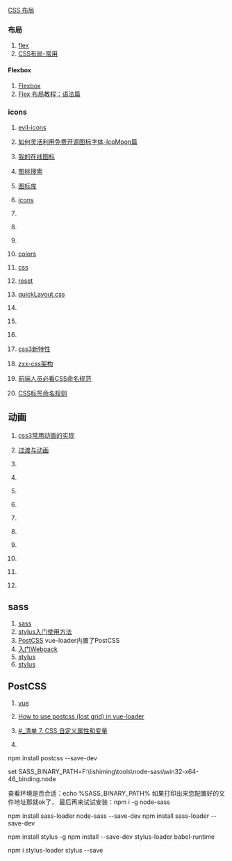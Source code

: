 [CSS 布局](http://www.ruanyifeng.com/blog/2020/08/five-css-layouts-in-one-line.html)



### 布局
1. [flex](http://www.ruanyifeng.com/blog/2015/07/flex-grammar.html)
1. [CSS布局-常用](https://zhuanlan.zhihu.com/p/25565751)

#### Flexbox
1. [Flexbox](http://www.webhek.com/post/flexbox-playground.html)
1. [Flex 布局教程：语法篇](http://www.ruanyifeng.com/blog/2015/07/flex-grammar.html?utm_source=tuicool)

### icons
1. [evil-icons](https://github.com/evil-icons/evil-icons)
1. [如何灵活利用免费开源图标字体-IcoMoon篇](http://www.zhangxinxu.com/wordpress/2012/06/free-icon-font-usage-icomoon/)
1. [我的在线图标](http://www.iconfont.cn/manage/index?manage_type=myprojects&projectId=328963)
1. [图标搜索](https://thenounproject.com/search/)
1. [图标库](https://icomoon.io/#icons)
1. [icons](https://material.io/icons/)
1. []()
1. []()
1. []()

1. [colors](https://github.com/mrmrs/colors)
1. [css](https://github.com/tachyons-css/tachyons/blob/master/css/tachyons.css)
1. [reset](http://caibaojian.com/app-reset.html)
1. [quickLayout.css](http://www.zhangxinxu.com/wordpress/2014/03/quicklayout-css-快速构建结构兼容的web页面/)
1. []()
1. []()
1. []()
1. [css3新特性](https://segmentfault.com/a/1190000010780991)
1. [zxx-css架构](http://www.zhangxinxu.com/wordpress/2010/07/我是如何对网站css进行架构的/)
1. [前端人员必看CSS命名规范](http://www.86y.org/art_detail.aspx?id=740)
1. [CSS标签命名规则](http://www.imooc.com/article/5219)





## 动画

1. [css3常用动画的实现](https://segmentfault.com/a/1190000010640099)
1. [过渡与动画](https://segmentfault.com/a/1190000010427231)




1. []()
1. []()
1. []()
1. []()
1. []()
1. []()
1. []()
1. []()
1. []()
1. []()



## sass
1. [sass](https://github.com/webpack-contrib/sass-loader)
1. [stylus入门使用方法](https://segmentfault.com/a/1190000002712872)
1. [PostCSS](http://www.larabase.com/collection/3/post/132)
vue-loader内置了PostCSS
1. [ 入门Webpack](http://blog.csdn.net/u014181418/article/details/52709985)
1. [stylus](http://www.zhangxinxu.com/wordpress/2012/06/stylus-nodejs-expressive-dynamic-robust-css/)
1. [stylus](http://www.zhangxinxu.com/jq/stylus/)

## PostCSS
1. [vue](http://www.jianshu.com/p/21d43d6ed713)
1. [How to use postcss (lost grid) in vue-loader](https://stackoverflow.com/questions/42858593/how-to-use-postcss-lost-grid-in-vue-loader)
1. [#_清单 7. CSS 自定义属性和变量](https://www.ibm.com/developerworks/cn/web/1604-postcss-css/index.html)

1. [](http://www.jianshu.com/p/21d43d6ed713)


npm install postcss --save-dev


set SASS_BINARY_PATH=F:\lishiming\tools\node-sass\win32-x64-46_binding.node

查看环境是否合适：echo %SASS_BINARY_PATH%
如果打印出来您配置好的文件地址那就ok了，
最后再来试试安装：npm i -g node-sass


npm install sass-loader node-sass --save-dev
npm install sass-loader --save-dev

npm install stylus -g
npm install --save-dev stylus-loader babel-runtime

npm i stylus-loader stylus --save

















